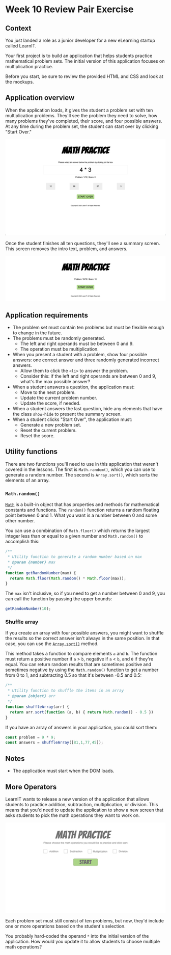 # Week 10 Review Pair Exercise

## Context

You just landed a role as a junior developer for a new eLearning startup called LearnIT.

Your first project is to build an application that helps students practice mathematical problem sets. The initial version of this application focuses on multiplication practice.

Before you start, be sure to review the provided HTML and CSS and look at the mockups.

## Application overview

When the application loads, it gives the student a problem set with ten multiplication problems. They'll see the problem they need to solve, how many problems they've completed, their score, and four possible answers. At any time during the problem set, the student can start over by clicking "Start Over."

![Math Practice: Start](./mockups/start.png)

Once the student finishes all ten questions, they'll see a summary screen. This screen removes the intro text, problem, and answers.

![Math Practice: Finish](./mockups/finish.png)

## Application requirements

- The problem set must contain ten problems but must be flexible enough to change in the future.
- The problems must be randomly generated.
  - The left and right operands must be between 0 and 9.
  - The operation must be multiplication.
- When you present a student with a problem, show four possible answers: one correct answer and three randomly generated incorrect answers.
  - Allow them to click the `<li>` to answer the problem.
  - Consider this: if the left and right operands are between 0 and 9, what's the max possible answer?
- When a student answers a question, the application must:
  - Move to the next problem.
  - Update the current problem number.
  - Update the score, if needed.
- When a student answers the last question, hide any elements that have the class `show-hide` to present the summary screen.
- When a student clicks "Start Over", the application must:
  - Generate a new problem set.
  - Reset the current problem.
  - Reset the score.

## Utility functions

There are two functions you'll need to use in this application that weren't covered in the lessons. The first is `Math.random()`, which you can use to generate a random number. The second is `Array.sort()`, which sorts the elements of an array.

### `Math.random()`

[`Math`](https://developer.mozilla.org/en-US/docs/Web/JavaScript/Reference/Global_Objects/Math)
is a built-in object that has properties and methods for mathematical constants and functions. The `random()` function returns a random floating point between 0 and 1. What you want is a number between 0 and
some other number.

You can use a combination of `Math.floor()` which returns the largest integer less than or
equal to a given number and `Math.random()` to accomplish this:

```js
/**
 * Utility function to generate a random number based on max
 * @param {number} max
 */
function getRandomNumber(max) {
  return Math.floor(Math.random() * Math.floor(max));
}
```

The `max` isn't inclusive, so if you need to get a number between 0 and 9, you can call the function by passing the upper bounds:

```js
getRandomNumber(10);
```

### Shuffle array

If you create an array with four possible answers, you might want to shuffle the results so the correct answer
isn't always in the same position. In that case, you can use the [`Array.sort()`](https://developer.mozilla.org/en-US/docs/Web/JavaScript/Reference/Global_Objects/Array/sort) method.

This method takes a function to compare elements `a` and `b`. The function must return a positive number if `a` > `b`, negative if `a` < `b`, and `0` if they're equal. You can return random results that are sometimes positive and sometimes negative by using the `Math.random()` function to get a number from 0 to 1, and subtracting 0.5 so that it's between -0.5 and 0.5:

```js
/**
 * Utility function to shuffle the items in an array
 * @param {object} arr
 */
function shuffleArray(arr) {
  return arr.sort(function (a, b) { return Math.random() - 0.5 })
}
```

If you have an array of answers in your application, you could sort them:

```js
const problem = 9 * 9;
const answers = shuffleArray([81,1,77,45]);
```

## Notes

- The application must start when the DOM loads.

## More Operators

LearnIT wants to release a new version of the application that allows students to practice addition, subtraction, multiplication, or division. This means that you'd need to update the application to show a new screen that asks students to pick the math operations they want to work on.

![Operators](./mockups/operators.png)

Each problem set must still consist of ten problems, but now, they'd include one or more operations based on the student's selection.

You probably hard-coded the operand `*` into the initial version of the application. How would you update it to allow students to choose multiple math operations?

